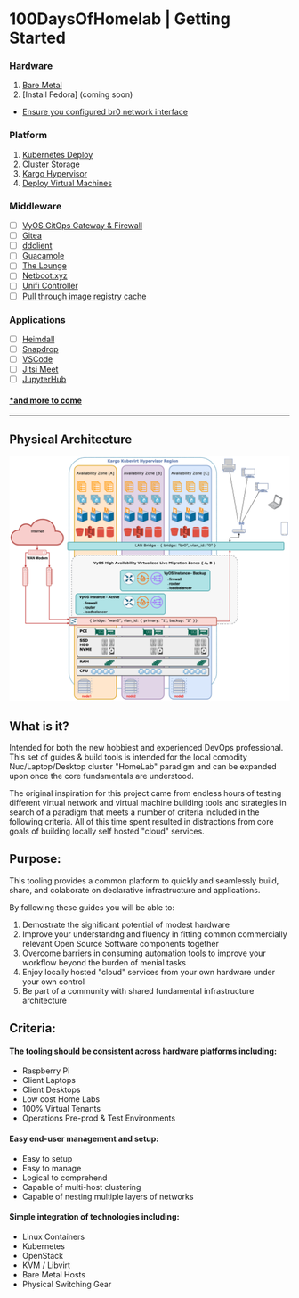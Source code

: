 # 100DaysOfHomelab | Getting Started
### [Hardware](docs/hardware)
  1. [Bare Metal](docs/hardware/kubernetes.md)
  2. [Install Fedora] (coming soon)
  - [Ensure you configured br0 network interface](./docs/hardware/Manual_br0.md)
### Platform
  1. [Kubernetes Deploy](docs/platform/kubernetes.md)
  2. [Cluster Storage](docs/platform/storage.md)
  3. [Kargo Hypervisor](docs/platform/kargo.md)
  4. [Deploy Virtual Machines](docs/platform/test.md)
### Middleware    
  - [ ] [VyOS GitOps Gateway & Firewall](https://vyos.io/)
  - [ ] [Gitea](https://docs.gitea.io/en-us/install-on-kubernetes)
  - [ ] [ddclient](https://docs.linuxserver.io/images/docker-ddclient)
  - [ ] [Guacamole](https://docs.linuxserver.io/images/docker-guacd)
  - [ ] [The Lounge](https://docs.linuxserver.io/images/docker-thelounge)
  - [ ] [Netboot.xyz](https://docs.linuxserver.io/images/docker-netbootxyz)
  - [ ] [Unifi Controller](https://docs.linuxserver.io/images/docker-unifi-controller)
  - [ ] [Pull through image registry cache](https://docs.docker.com/registry/recipes/mirror)
### Applications    
  - [ ] [Heimdall](https://docs.linuxserver.io/images/docker-heimdall)
  - [ ] [Snapdrop](https://docs.linuxserver.io/images/docker-snapdrop)
  - [ ] [VSCode](https://docs.linuxserver.io/images/docker-code-server)
  - [ ] [Jitsi Meet](https://github.com/jitsi-contrib/jitsi-helm)
  - [ ] [JupyterHub](https://jupyterhub.readthedocs.io/en/0.7.2/getting-started.html)

#### [*and more to come](https://github.com/awesome-selfhosted/awesome-selfhosted)
----------------
## Physical Architecture
![lasvg](https://raw.githubusercontent.com/ContainerCraft/100DaysOfHomelab/main/web/drawio/100Days.png)

## What is it?
Intended for both the new hobbiest and experienced DevOps professional. This set of guides & build tools is intended for the local comodity Nuc/Laptop/Desktop cluster "HomeLab" paradigm and can be expanded upon once the core fundamentals are understood.    
    
The original inspiration for this project came from endless hours of testing different 
virtual network and virtual machine building tools and strategies in search of a paradigm
that meets a number of criteria included in the following criteria. All of this time spent
resulted in distractions from core goals of building locally self hosted "cloud" services.

## Purpose:
This tooling provides a common platform to quickly and seamlessly build, share, and colaborate on declarative infrastructure and applications.    
    
By following these guides you will be able to:    
  1. Demostrate the significant potential of modest hardware 
  2. Improve your understandng and fluency in fitting common commercially relevant Open Source Software components together    
  3. Overcome barriers in consuming automation tools to improve your workflow beyond the burden of menial tasks    
  4. Enjoy locally hosted "cloud" services from your own hardware under your own control
  5. Be part of a community with shared fundamental infrastructure architecture

## Criteria:

#### The tooling should be consistent across hardware platforms including:
  + Raspberry Pi
  + Client Laptops
  + Client Desktops
  + Low cost Home Labs
  + 100% Virtual Tenants
  + Operations Pre-prod & Test Environments

#### Easy end-user management and setup:
  + Easy to setup
  + Easy to manage
  + Logical to comprehend
  + Capable of multi-host clustering
  + Capable of nesting multiple layers of networks

#### Simple integration of technologies including:
  + Linux Containers
  + Kubernetes
  + OpenStack
  + KVM / Libvirt
  + Bare Metal Hosts
  + Physical Switching Gear
